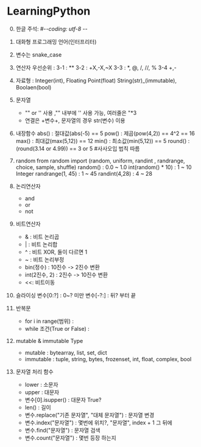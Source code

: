 # LearningPython
0. 한글 주석: #-*-coding: utf-8 -*-
1.  대화형 프로그래밍 언어(인터프리터)
2.  변수는 snake_case
3.  연산자 우선순위 :
    3-1 : **
    3-2 : +X,-X,~X
    3-3 : *, @, /, //, %
    3-4 +,-
4. 자료형 : Integer(int), Floating Point(float)
           String(str)_(immutable), Boolaen(bool)
5. 문자열
   - "" or '' 사용 ,"" 내부에 '' 사용 가능, 여러줄은 "*3
   - 연결은 +변수+, 문자열의 경우 str(변수) 이용
   

7. 내장함수
   abs() : 절대값(abs(-5) == 5
   pow() : 제곱(pow(4,2)) == 4^2 == 16
   max() : 최대값(max(5,12)) == 12
   min() : 최소값(min(5,12)) == 5
   round() : (round(3.14 or 4.99)) == 3 or 5 #사사오입 법칙 따름

8. random
   from random import (random, uniform, randint , randrange, choice, sample, shuffle)
   random() : 0.0 ~ 1.0 
   int(random() * 10) :  1 ~ 10 Integer
   randrange(1, 45) : 1 ~ 45 
   randint(4,28) : 4 ~ 28

9. 논리연산자
   - and
   - or
   - not
10. 비트연산자
    - & : 비트 논리곱
    - | : 비트 논리합
    - ^ : 비트 XOR, 둘이 다르면 1
    - ~ : 비트 논리부정
    - bin(정수) : 10진수 -> 2진수 변환
    - int(2진수, 2) : 2진수 -> 10진수 변환
    - <<: 비트이동
   
12. 슬라이싱
    변수[0:?] : 0~? 미만
    변수[-?:] : 뒤? 부터 끝

14. 반복문
    - for i in range(범위) :
    - while 조건(True or False) :
      
15. mutable & immutable Type
    - mutable : bytearray, list, set, dict
    - immutable : tuple, string, bytes, frozenset, int, float, complex, bool

16. 문자열 처리 함수
    - lower : 소문자
    - upper : 대문자
    - 변수[0].isupper() : 대문자 True?
    - len() : 길이
    - 변수.replace("기존 문자열", "대체 문자열") : 문자열 변경
    - 변수.index("문자열") : 몇번에 위치?,  "문자열", index + 1 그 뒤에
    - 변수.find("문자열") : 문자열 검색
    - 변수.count("문자열") : 몇번 등장 하는지
   
